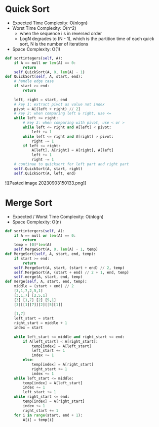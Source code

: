 # Quick Sort
- Expected Time Complexity: O(nlogn)
- Worst Time Complexity: O(n^2)
	- when the sequence i s in reversed order
	- LogN degrades to (N - 1), which is the partition time of each quick sort, N is the number of iterations
- Space Complexity: O(1)
```python
def sortintegers(self, A):
	if A == null or len(A) == 0:
		return
	self.QuickSort(A, 0, len(A) - 1)
def QuickSort(self, A, start, end):
	# handle edge case
	if start >= end:
		return
		
	left, right = start, end
	# key 1: extract pivot as value not index
	pivot = A[(left + right) // 2]
	# key 2: when comparing left & right, use <=
	while left <= right:
		# key 3: when comparing with pivot, use < or >
		while left <= right and A[left] < pivot:
			left += 1
		while left <= right and A[right] > pivot:
			right -= 1
		if left <= right:
			A[left], A[right] = A[right], A[left]
			left += 1
			right -= 1
	# continue to quicksort for left part and right part
	self.QuickSort(A, start, right)
	self.QuickSort(A, left, end)
```
![[Pasted image 20230903150133.png]]
# Merge Sort
- Expected  / Worst Time Complexity: O(nlogn)
- Space Complexity: O(n)
```python
def sortintergers(self, A):
	if A == null or len(A) == 0:
		return
	temp = [0]*len(A)
	self.MergeSort(A, 0, len(A) - 1, temp)
def MergeSort(self, A, start, end, temp):
	if start >= end:
		return
	self.MergeSort(A, start, (start + end) // 2, temp)
	self.MergeSort(A, (start + end) // 2 + 1, end, temp)
	self.merge(A, start, end, temp)
def merge(self, A, start, end, temp):
	middle = (start + end) // 2
	[3,1,7,2,5,1]
	[3,1,7] [2,5,1]
	[3] [1,7] [2] [5,1]
	[3][[1][7]][2][[5][1]]
	
	[1,7]
	left_start = start
	right_start = middle + 1
	index = start
	
	while left_start <= middle and right_start <= end:
		if A[left_start] < A[right_start]:
			temp[index] = A[left_start]
			left_start += 1
			index += 1
		else:
			temp[index] = A[right_start]
			right_start += 1
			index += 1
	while left_start <= middle:
		temp[index] = A[left_start]
		index += 1
		left_start += 1
	while right_start <= end:
		temp[index] = A[right_start]
		index += 1
		right_start += 1
	for i in range(start, end + 1):
		A[i] = temp[i]
```